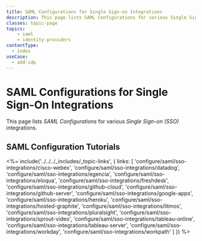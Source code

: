 ```yaml
---
title: SAML Configurations for Single Sign-on Integrations
description: This page lists SAML Configurations for various Single Sign-on (SSO) integrations including G Suite, Hosted Graphite, Litmos, Cisco Webex, Sprout Video, FreshDesk, Tableau Server, Datadog, Egencia, Workday, Pluralsight and Workpath.
classes: topic-page
topics:
    - saml
    - identity-providers
contentType:
  - index
useCase:
  - add-idp
---
```


<!-- markdownlint-disable MD041 MD002 -->
<div class="topic-page-header">
  <div data-name="example" class="topic-page-badge"></div>
  <h1>SAML Configurations for Single Sign-On Integrations</h1>
  <p>
    This page lists <dfn data-key="security-assertion-markup-language">SAML Configurations</dfn> for various <dfn data-key="single-sign-on">Single Sign-on (SSO)</dfn> integrations.
  </p>
</div>

## SAML Configuration Tutorials

<%= include('../../../_includes/_topic-links', { links: [
  'configure/saml/sso-integrations/cisco-webex',
  'configure/saml/sso-integrations/datadog',
  'configure/saml/sso-integrations/egencia',
  'configure/saml/sso-integrations/eloqua',
  'configure/saml/sso-integrations/freshdesk',
  'configure/saml/sso-integrations/github-cloud',
  'configure/saml/sso-integrations/github-server',
  'configure/saml/sso-integrations/google-apps',
  'configure/saml/sso-integrations/heroku',
  'configure/saml/sso-integrations/hosted-graphite',
  'configure/saml/sso-integrations/litmos',
  'configure/saml/sso-integrations/pluralsight',
  'configure/saml/sso-integrations/sprout-video',
  'configure/saml/sso-integrations/tableau-online',
  'configure/saml/sso-integrations/tableau-server',
  'configure/saml/sso-integrations/workday',
  'configure/saml/sso-integrations/workpath'
] }) %>
